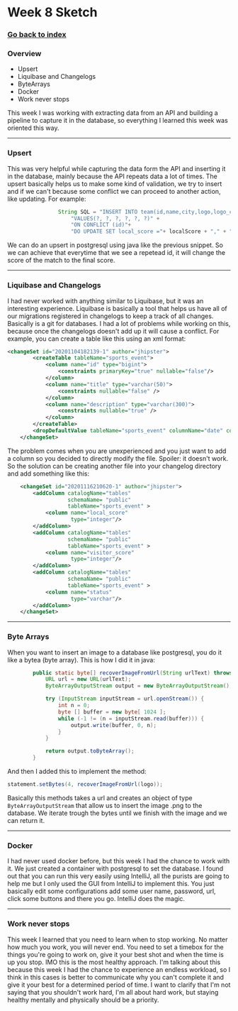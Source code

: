 # Week 8 Sketch

### [Go back to index](http://luis-valdez.github.io/Learning-Journal)

### Overview
- Upsert
- Liquibase and Changelogs
- ByteArrays
- Docker
- Work never stops

This week I was working with extracting data from an API and building a pipeline to capture it in the database, so everything I learned this week was oriented this way.

***
### Upsert
This was very helpful while capturing the data form the API and inserting it in the database, mainly because the API repeats data a lot of times. The upsert basically helps us to make some kind of validation, we try to insert and if we can't because some conflict we can proceed to another action, like updating.
For example:

```java
                String SQL = "INSERT INTO team(id,name,city,logo,logo_content_type,sport_type_id)" +
                    "VALUES(?, ?, ?, ?, ?, ?)" +
                    "ON CONFLICT (id)"+
                    "DO UPDATE SET local_score ="+ localScore + "," + "visitor_score =" visitorScore;
```
We can do an upsert in postgresql using java like the previous snippet. So we can achieve that everytime that we see a repetead id, it will change the score of the match to the final score.

***
### Liquibase and Changelogs
I had never worked with anything similar to Liquibase, but it was an interesting experience.
Liquibase is basically a tool that helps us have all of our migrations registered in changelogs to keep a track of all changes. Basically is a git for databases. I had a lot of problems while working on this, because once the changelogs doesn't add up it will cause a conflict.
For example, you can create a table like this using an xml format:

```xml
<changeSet id="20201104182139-1" author="jhipster">
        <createTable tableName="sports_event">
            <column name="id" type="bigint">
                <constraints primaryKey="true" nullable="false"/>
            </column>
            <column name="title" type="varchar(50)">
                <constraints nullable="false" />
            </column>
            <column name="description" type="varchar(300)">
                <constraints nullable="true" />
            </column>
        </createTable>
        <dropDefaultValue tableName="sports_event" columnName="date" columnDataType="datetime"/>
    </changeSet>
```

The problem comes when you are unexperienced and you just want to add a column so you decided to directly modify the file. Spoiler: it doesn't work.
So the solution can be creating another file into your changelog directory and add something like this:

```xml
    <changeSet id="20201116210620-1" author="jhipster">
        <addColumn catalogName="tables"
                   schemaName= "public"
                   tableName="sports_event" >
            <column name="local_score"
                    type="integer"/>
        </addColumn>
        <addColumn catalogName="tables"
                   schemaName= "public"
                   tableName="sports_event" >
            <column name="visitor_score"
                    type="integer"/>
        </addColumn>
        <addColumn catalogName="tables"
                   schemaName= "public"
                   tableName="sports_event" >
            <column name="status"
                    type="varchar"/>
        </addColumn>
    </changeSet>
```

***
### Byte Arrays
When you want to insert an image to a database like postgresql, you do it like a bytea (byte array).
This is how I did it in java:
```java
        public static byte[] recoverImageFromUrl(String urlText) throws Exception {
            URL url = new URL(urlText);
            ByteArrayOutputStream output = new ByteArrayOutputStream();

            try (InputStream inputStream = url.openStream()) {
                int n = 0;
                byte [] buffer = new byte[ 1024 ];
                while (-1 != (n = inputStream.read(buffer))) {
                    output.write(buffer, 0, n);
                }
            }

            return output.toByteArray();
        }
```

And then I added this to implement the method:
```java
statement.setBytes(4, recoverImageFromUrl(logo));
```

Basically this methods takes a url and creates an object of type `ByteArrayOutputStream` that allow us to insert the image .png to the database. We iterate trough the bytes until we finish with the image and we can return it.

***
### Docker
I had never used docker before, but this week I had the chance to work with it. We just created a container with postgresql to set the database. I found out that you can run this very easily using IntelliJ, all the purists are going to help me but I only used the GUI from IntelliJ to implement this.
You just basically edit some configurations add some user name, password, url, click some buttons and there you go. IntelliJ does the magic.

***
### Work never stops
This week I learned that you need to learn when to stop working. No matter how much you work, you will never end. You need to set a timebox for the things you're going to work on, give it your best shot and when the time is up you stop. IMO this is the most healthy approach.
I'm talking about this because this week I had the chance to experience an endless workload, so I think in this cases is better to communicate why you can't complete it and give it your best for a determined period of time. I want to clarify that I'm not saying that you shouldn't work hard, I'm all about hard work, but staying healthy mentally and physically should be a priority.
